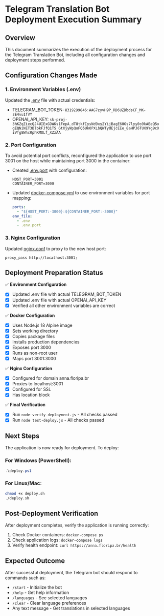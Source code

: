 # Telegram Translation Bot Deployment Execution Summary

## Overview
This document summarizes the execution of the deployment process for the Telegram Translation Bot, including all configuration changes and deployment steps performed.

## Configuration Changes Made

### 1. Environment Variables (.env)
Updated the [.env](.env) file with actual credentials:
- TELEGRAM_BOT_TOKEN: `8319299846:AAG7zyvH9P_RD6UZDbdsCF_MK-zE4vu1fVY`
- OPENAI_API_KEY: `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`

### 2. Port Configuration
To avoid potential port conflicts, reconfigured the application to use port 3001 on the host while maintaining port 3000 in the container:

- Created [.env.port](.env.port) with configuration:
  ```
  HOST_PORT=3001
  CONTAINER_PORT=3000
  ```

- Updated [docker-compose.yml](docker-compose.yml) to use environment variables for port mapping:
  ```yaml
  ports:
    - "${HOST_PORT:-3000}:${CONTAINER_PORT:-3000}"
  env_file:
    - .env
    - .env.port
  ```

### 3. Nginx Configuration
Updated [nginx.conf](nginx.conf) to proxy to the new host port:
```nginx
proxy_pass http://localhost:3001;
```

## Deployment Preparation Status

✅ **Environment Configuration**
- [x] Updated .env file with actual TELEGRAM_BOT_TOKEN
- [x] Updated .env file with actual OPENAI_API_KEY
- [x] Verified all other environment variables are correct

✅ **Docker Configuration**
- [x] Uses Node.js 18 Alpine image
- [x] Sets working directory
- [x] Copies package files
- [x] Installs production dependencies
- [x] Exposes port 3000
- [x] Runs as non-root user
- [x] Maps port 3001:3000

✅ **Nginx Configuration**
- [x] Configured for domain anna.floripa.br
- [x] Proxies to localhost:3001
- [x] Configured for SSL
- [x] Has location block

✅ **Final Verification**
- [x] Run `node verify-deployment.js` - All checks passed
- [x] Run `node test-deploy.js` - All checks passed

## Next Steps

The application is now ready for deployment. To deploy:

### For Windows (PowerShell):
```powershell
.\deploy.ps1
```

### For Linux/Mac:
```bash
chmod +x deploy.sh
./deploy.sh
```

## Post-Deployment Verification

After deployment completes, verify the application is running correctly:

1. Check Docker containers: `docker-compose ps`
2. Check application logs: `docker-compose logs`
3. Verify health endpoint: `curl https://anna.floripa.br/health`

## Expected Outcome

After successful deployment, the Telegram bot should respond to commands such as:
- `/start` - Initialize the bot
- `/help` - Get help information
- `/languages` - See selected languages
- `/clear` - Clear language preferences
- Any text message - Get translations in selected languages